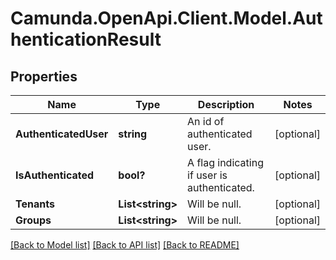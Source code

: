 # Camunda.OpenApi.Client.Model.AuthenticationResult

## Properties

Name | Type | Description | Notes
------------ | ------------- | ------------- | -------------
**AuthenticatedUser** | **string** | An id of authenticated user. | [optional] 
**IsAuthenticated** | **bool?** | A flag indicating if user is authenticated. | [optional] 
**Tenants** | **List&lt;string&gt;** | Will be null. | [optional] 
**Groups** | **List&lt;string&gt;** | Will be null. | [optional] 

[[Back to Model list]](../README.md#documentation-for-models) [[Back to API list]](../README.md#documentation-for-api-endpoints) [[Back to README]](../README.md)

